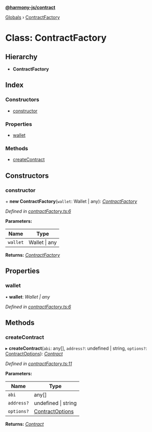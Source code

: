 **[@harmony-js/contract](../README.md)**

[Globals](../README.md) › [ContractFactory](contractfactory.md)

# Class: ContractFactory

## Hierarchy

* **ContractFactory**

## Index

### Constructors

* [constructor](contractfactory.md#constructor)

### Properties

* [wallet](contractfactory.md#wallet)

### Methods

* [createContract](contractfactory.md#createcontract)

## Constructors

###  constructor

\+ **new ContractFactory**(`wallet`: Wallet | any): *[ContractFactory](contractfactory.md)*

*Defined in [contractFactory.ts:6](https://github.com/FireStack-Lab/Harmony-sdk-core/blob/d171933/packages/harmony-contract/src/contractFactory.ts#L6)*

**Parameters:**

Name | Type |
------ | ------ |
`wallet` | Wallet \| any |

**Returns:** *[ContractFactory](contractfactory.md)*

## Properties

###  wallet

• **wallet**: *Wallet | any*

*Defined in [contractFactory.ts:6](https://github.com/FireStack-Lab/Harmony-sdk-core/blob/d171933/packages/harmony-contract/src/contractFactory.ts#L6)*

## Methods

###  createContract

▸ **createContract**(`abi`: any[], `address?`: undefined | string, `options?`: [ContractOptions](../interfaces/contractoptions.md)): *[Contract](contract.md)*

*Defined in [contractFactory.ts:11](https://github.com/FireStack-Lab/Harmony-sdk-core/blob/d171933/packages/harmony-contract/src/contractFactory.ts#L11)*

**Parameters:**

Name | Type |
------ | ------ |
`abi` | any[] |
`address?` | undefined \| string |
`options?` | [ContractOptions](../interfaces/contractoptions.md) |

**Returns:** *[Contract](contract.md)*